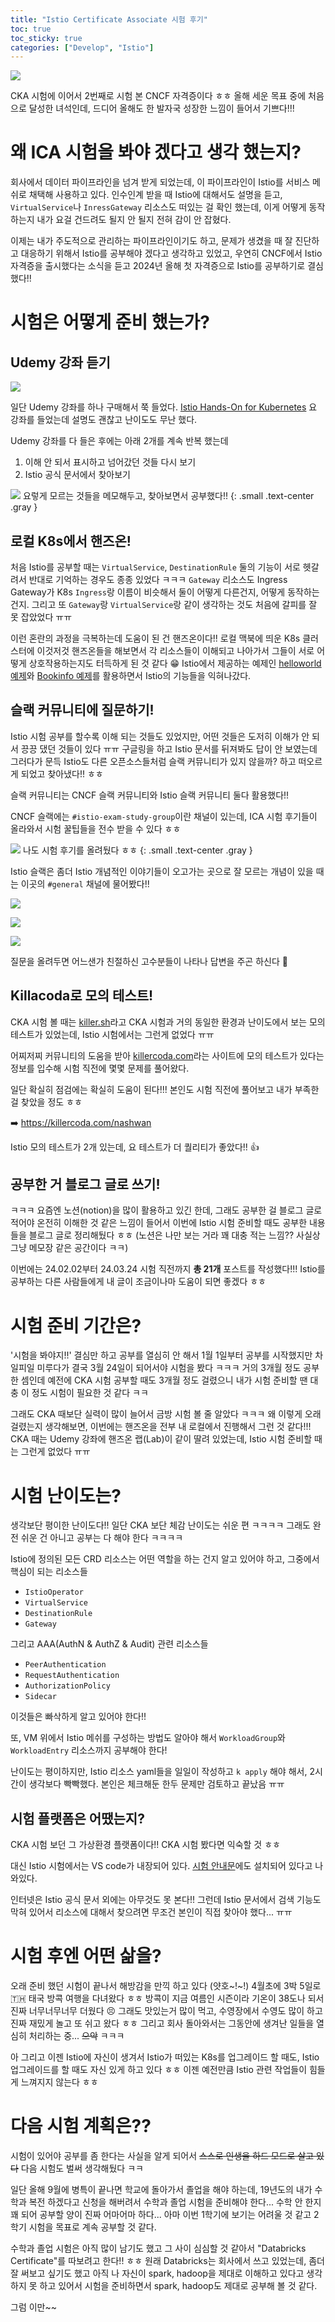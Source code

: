 ```yaml
---
title: "Istio Certificate Associate 시험 후기"
toc: true
toc_sticky: true
categories: ["Develop", "Istio"]
---
```


![](/images/development/istio/ICA-certificate.png)

CKA 시험에 이어서 2번째로 시험 본 CNCF 자격증이다 ㅎㅎ 올해 세운 목표 중에 처음으로 달성한 녀석인데, 드디어 올해도 한 발자국 성장한 느낌이 들어서 기쁘다!!!

# 왜 ICA 시험을 봐야 겠다고 생각 했는지?

회사에서 데이터 파이프라인을 넘겨 받게 되었는데, 이 파이프라인이 Istio를 서비스 메쉬로 채택해 사용하고 있다. 인수인계 받을 때 Istio에 대해서도 설명을 듣고, `VirtualService`나 `InressGateway` 리소스도 떠있는 걸 확인 했는데, 이게 어떻게 동작하는지 내가 요걸 건드려도 될지 안 될지 전혀 감이 안 잡혔다.

이제는 내가 주도적으로 관리하는 파이프라인이기도 하고, 문제가 생겼을 때 잘 진단하고 대응하기 위해서 Istio를 공부해야 겠다고 생각하고 있었고, 우연히 CNCF에서 Istio 자격증을 출시했다는 소식을 듣고 2024년 올해 첫 자격증으로 Istio를 공부하기로 결심 했다!!

# 시험은 어떻게 준비 했는가?

## Udemy 강좌 듣기

![](/images/development/istio/udemy-istio-course.png)

일단 Udemy 강좌를 하나 구매해서 쭉 들었다. [Istio Hands-On for Kubernetes](https://www.udemy.com/course/istio-hands-on-for-kubernetes/?couponCode=GENAISALE24) 요 강좌를 들었는데 설명도 괜찮고 난이도도 무난 했다.

Udemy 강좌를 다 들은 후에는 아래 2개를 계속 반복 했는데

1. 이해 안 되서 표시하고 넘어갔던 것들 다시 보기
2. Istio 공식 문서에서 찾아보기

![](/images/development/istio/ICA-cert-prepare-my-notion.png)
요렇게 모르는 것들을 메모해두고, 찾아보면서 공부했다!!
{: .small .text-center .gray }

## 로컬 K8s에서 핸즈온!

처음 Istio를 공부할 때는 `VirtualService`, `DestinationRule` 둘의 기능이 서로 헷갈려서 반대로 기억하는 경우도 종종 있었다 ㅋㅋㅋ `Gateway` 리소스도 Ingress Gateway가 K8s `Ingress`랑 이름이 비슷해서 둘이 어떻게 다른건지, 어떻게 동작하는 건지. 그리고 또 `Gateway`랑 `VirtualService`랑 같이 생각하는 것도 처음에 갈피를 잘 못 잡았었다 ㅠㅠ

이런 혼란의 과정을 극복하는데 도움이 된 건 핸즈온이다!! 로컬 맥북에 띄운 K8s 클러스터에 이것저것 핸즈온들을 해보면서 각 리소스들이 이해되고 나아가서 그들이 서로 어떻게 상호작용하는지도 터득하게 된 것 같다 😁 Istio에서 제공하는 예제인 [helloworld 예제](https://bluehorn07.github.io/2024/02/05/istio-helloworld-demo/)와 [Bookinfo 예제](https://bluehorn07.github.io/2024/02/10/istio-book-info-demo/)를 활용하면서 Istio의 기능들을 익혀나갔다.

## 슬랙 커뮤니티에 질문하기!

Istio 시험 공부를 할수록 이해 되는 것들도 있었지만, 어떤 것들은 도저히 이해가 안 되서 끙끙 댔던 것들이 있다 ㅠㅠ 구글링을 하고 Istio 문서를 뒤져봐도 답이 안 보였는데 그러다가 문득 Istio도 다른 오픈소스들처럼 슬랙 커뮤니티가 있지 않을까? 하고 떠오르게 되었고 찾아냈다!! ㅎㅎ

슬랙 커뮤니티는 CNCF 슬랙 커뮤니티와 Istio 슬랙 커뮤니티 둘다 활용했다!!

CNCF 슬랙에는 `#istio-exam-study-group`이란 채널이 있는데, ICA 시험 후기들이 올라와서 시험 꿀팁들을 전수 받을 수 있다 ㅎㅎ

![](/images/development/istio/cncf-slack-ica-exam-group.png)
나도 시험 후기를 올려뒀다 ㅎㅎ
{: .small .text-center .gray }

Istio 슬랙은 좀더 Istio 개념적인 이야기들이 오고가는 곳으로 잘 모르는 개념이 있을 때는 이곳의 `#general` 채널에 물어봤다!!

![](/images/development/istio/istio-slack-my-question-1.png)

![](/images/development/istio/istio-slack-my-question-2.png)

![](/images/development/istio/istio-slack-my-question-3.png)

질문을 올려두면 어느샌가 친절하신 고수분들이 나타나 답변을 주곤 하신다 💙

## Killacoda로 모의 테스트!

CKA 시험 볼 때는 [killer.sh](https://killer.sh/)라고 CKA 시험과 거의 동일한 환경과 난이도에서 보는 모의 테스트가 있었는데, Istio 시험에서는 그런게 없었다 ㅠㅠ

어찌저찌 커뮤니티의 도움을 받아 [killercoda.com](https://killercoda.com/)라는 사이트에 모의 테스트가 있다는 정보를 입수해 시험 직전에 몇몇 문제를 풀어왔다.

일단 확실히 점검에는 확실히 도움이 된다!!! 본인도 시험 직전에 풀어보고 내가 부족한 걸 찾았을 정도 ㅎㅎ

➡️ https://killercoda.com/nashwan

Istio 모의 테스트가 2개 있는데, 요 테스트가 더 퀄리티가 좋았다!! 👍

## 공부한 거 블로그 글로 쓰기!

ㅋㅋㅋ 요즘엔 노션(notion)을 많이 활용하고 있긴 한데, 그래도 공부한 걸 블로그 글로 적어야 온전히 이해한 것 같은 느낌이 들어서 이번에 Istio 시험 준비할 때도 공부한 내용들을 블로그 글로 정리해뒀다 ㅎㅎ (노션은 나만 보는 거라 꽤 대충 적는 느낌?? 사실상 그냥 메모장 같은 공간이다 ㅋㅋ)

이번에는 24.02.02부터 24.03.24 시험 직전까지 **총 21개** 포스트를 작성했다!!! Istio를 공부하는 다른 사람들에게 내 글이 조금이나마 도움이 되면 좋겠다 ㅎㅎ

# 시험 준비 기간은?

'시험을 봐야지!!' 결심만 하고 공부를 열심히 안 해서 1월 1일부터 공부를 시작했지만 차일피일 미루다가 결국 3월 24일이 되어서야 시험을 봤다 ㅋㅋㅋ 거의 3개월 정도 공부한 셈인데 예전에 CKA 시험 공부할 때도 3개월 정도 걸렸으니 내가 시험 준비할 땐 대충 이 정도 시험이 필요한 것 같다 ㅋㅋ

그래도 CKA 때보단 실력이 많이 늘어서 금방 시험 볼 줄 알았다 ㅋㅋㅋ 왜 이렇게 오래 걸렸는지 생각해보면, 이번에는 핸즈온을 전부 내 로컬에서 진행해서 그런 것 같다!!! CKA 때는 Udemy 강좌에 핸즈온 랩(Lab)이 같이 딸려 있었는데, Istio 시험 준비할 때는 그런게 없었다 ㅠㅠ

# 시험 난이도는?

생각보단 평이한 난이도다!! 일단 CKA 보단 체감 난이도는 쉬운 편 ㅋㅋㅋㅋ 그래도 완전 쉬운 건 아니고 공부는 다 해야 한다 ㅋㅋㅋㅋ

Istio에 정의된 모든 CRD 리소스는 어떤 역할을 하는 건지 알고 있어야 하고, 그중에서 핵심이 되는 리소스들

- `IstioOperator`
- `VirtualService`
- `DestinationRule`
- `Gateway`

그리고 AAA(AuthN & AuthZ & Audit) 관련 리소스들

- `PeerAuthentication`
- `RequestAuthentication`
- `AuthorizationPolicy`
- `Sidecar`

이것들은 빠삭하게 알고 있어야 한다!!

또, VM 위에서 Istio 메쉬를 구성하는 방법도 알아야 해서 `WorkloadGroup`와 `WorkloadEntry` 리소스까지 공부해야 한다!

난이도는 평이하지만, Istio 리소스 yaml들을 일일이 작성하고 `k apply` 해야 해서, 2시간이 생각보다 빡빡했다. 본인은 체크해둔 한두 문제만 검토하고 끝났음 ㅠㅠ

## 시험 플랫폼은 어땠는지?

CKA 시험 보던 그 가상환경 플랫폼이다!! CKA 시험 봤다면 익숙할 것 ㅎㅎ

대신 Istio 시험에서는 VS code가 내장되어 있다. [시험 안내문](https://docs.linuxfoundation.org/tc-docs/certification/important-instructions-ica)에도 설치되어 있다고 나와있다.

인터넷은 Istio 공식 문서 외에는 아무것도 못 본다!! 그런데 Istio 문서에서 검색 기능도 막혀 있어서 리소스에 대해서 찾으려면 무조건 본인이 직접 찾아야 했다... ㅠㅠ

# 시험 후엔 어떤 삶을?

오래 준비 했던 시험이 끝나서 해방감을 만끽 하고 있다 (얏호~!~!) 4월초에 3박 5일로 🇹🇭 태국 방콕 여행을 다녀왔다 ㅎㅎ 방콕이 지금 여름인 시즌이라 기온이 38도나 되서 진짜 너무너무너무 더웠다 😣 그래도 맛있는거 많이 먹고, 수영장에서 수영도 많이 하고 진짜 재밌게 놀고 또 쉬고 왔다 ㅎㅎ 그리고 회사 돌아와서는 그동안에 생겨난 일들을 열심히 처리하는 중... ~~으악~~ ㅋㅋㅋ

아 그리고 이젠 Istio에 자신이 생겨서 Istio가 떠있는 K8s를 업그레이드 할 때도, Istio 업그레이드를 할 때도 자신 있게 하고 있다 ㅎㅎ 이젠 예전만큼 Istio 관련 작업들이 힘들게 느껴지지 않는다 ㅎㅎ

# 다음 시험 계획은??

시험이 있어야 공부를 좀 한다는 사실을 알게 되어서 ~~스스로 인생을 하드 모드로 살고 있다~~ 다음 시험도 벌써 생각해뒀다 ㅋㅋ

일단 올해 9월에 병특이 끝나면 학교에 돌아가서 졸업을 해야 하는데, 19년도의 내가 수학과 복전 하겠다고 신청을 해버려서 수학과 졸업 시험을 준비해야 한다... 수학 안 한지 꽤 되어 공부할 양이 진짜 어마어마 하다... 아마 이번 1학기에 보기는 어려울 것 같고 2학기 시험을 목표로 계속 공부할 것 같다.

수학과 졸업 시험은 아직 많이 남기도 했고 그 사이 심심할 것 같아서 "Databricks Certificate"를 따보려고 한다!! ㅎㅎ 원래 Databricks는 회사에서 쓰고 있었는데, 좀더 잘 써보고 싶기도 했고 아직 나 자신이 spark, hadoop을 제대로 이해하고 있다고 생각하지 못 하고 있어서 시험을 준비하면서 spark, hadoop도 제대로 공부해 볼 것 같다.

그럼 이만~~
